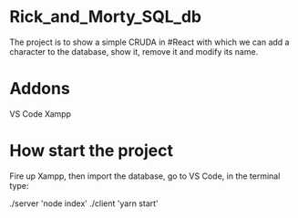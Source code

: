 # Rick_and_Morty_SQL_db

The project is to show a simple CRUDA in #React with which we can add a character to the database, show it, remove it and modify its name.

# Addons

VS Code
Xampp

# How start the project

Fire up Xampp, then import the database, go to VS Code, in the terminal type:

./server 'node index' 
./client 'yarn start'

